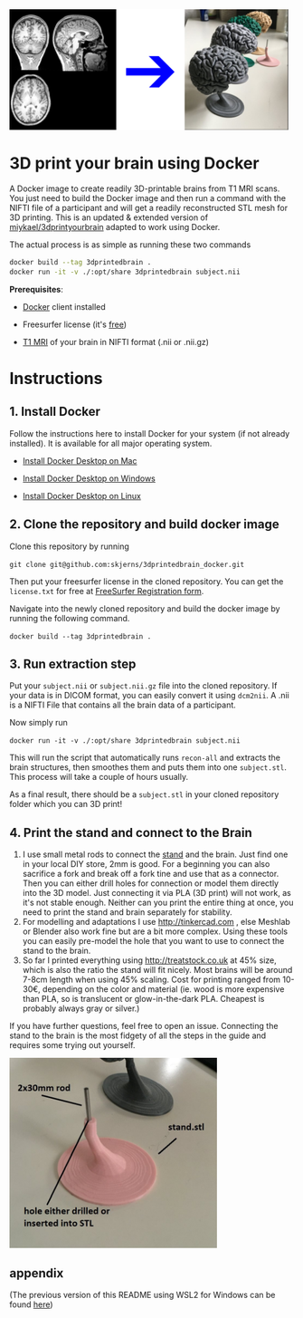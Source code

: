 <img title="" src="md_images_README/2efa073ae1febbac075f02acdfe2260b49f12e63.png" alt="2021-09-11 10.44.37.jpg" width="493" data-align="left">

# 3D print your brain using Docker

A Docker image to create readily 3D-printable brains from T1 MRI scans. You just need to build the Docker image and then run a command with the NIFTI file of a participant and will get a readily reconstructed STL mesh for 3D printing. This is an updated & extended version of [miykael/3dprintyourbrain](https://github.com/miykael/3dprintyourbrain) adapted to work using Docker. 

The actual process is as simple as running these two commands 

```bash
docker build --tag 3dprintedbrain .
docker run -it -v ./:opt/share 3dprintedbrain subject.nii
```

**Prerequisites**:

- [Docker](https://www.docker.com/products/docker-desktop/) client installed

- Freesurfer license (it's [free](https://surfer.nmr.mgh.harvard.edu/registration.html))

- [T1 MRI](https://en.wikipedia.org/wiki/Magnetic_resonance_imaging_of_the_brain) of your brain in NIFTI format (.nii or .nii.gz)

# Instructions

## 1. Install Docker

Follow the instructions here to install Docker for your system (if not already installed). It is available for all major operating system.

* [Install Docker Desktop on Mac ](https://docs.docker.com/desktop/install/mac-install/)

* [Install Docker Desktop on Windows](https://docs.docker.com/desktop/install/windows-install/)

* [Install Docker Desktop on Linux](https://docs.docker.com/desktop/install/linux-install/)

## 2. Clone the repository and build docker image

Clone this repository by running

`git clone git@github.com:skjerns/3dprintedbrain_docker.git`

Then put your freesurfer license in the cloned repository. You can get the `license.txt` for free at [FreeSurfer Registration form](https://surfer.nmr.mgh.harvard.edu/registration.html).

Navigate into the newly cloned repository and build the docker image by running the following command. 

`docker build --tag 3dprintedbrain .`

## 3. Run extraction step

Put your `subject.nii` or `subject.nii.gz` file into the cloned repository. If your data is in DICOM format, you can easily convert it using `dcm2nii`. A .nii is a NIFTI File that contains all the brain data of a participant.

Now simply run

`docker run -it -v ./:opt/share 3dprintedbrain subject.nii`

This will run the script that automatically runs `recon-all` and extracts the brain structures, then smoothes them and puts them into one `subject.stl`. This process will take a couple of hours usually.

As a final result, there should be a `subject.stl` in your cloned repository folder which you can 3D print!

## 4. Print the stand and connect to the Brain

1. I use small metal rods  to connect the [stand](https://github.com/skjerns/3dprintyourbrain/blob/master/stand.stl) and the brain. Just find one in your local DIY store, 2mm is good. For a beginning you can also sacrifice a fork and break off a fork tine and use that as a connector. Then you can either drill holes for connection or model them directly into the 3D model. Just connecting it via PLA (3D print) will not work, as it's not stable enough. Neither can you print the entire thing at once, you need to print the stand and brain separately for stability.
2. For modelling and adaptations I use http://tinkercad.com , else Meshlab or Blender also work fine but are a bit more complex. Using these tools you can easily pre-model the hole that you want to use to connect the stand to the brain.
3. So far I printed everything using http://treatstock.co.uk at 45% size, which is also the ratio the stand will fit nicely. Most brains will be around 7-8cm length when using 45% scaling. Cost for printing ranged from 10-30€, depending on the color and material (ie. wood is more expensive than PLA, so is translucent or glow-in-the-dark PLA. Cheapest is probably always gray or silver.)

If you have further questions, feel free to open an issue. Connecting the stand to the brain is the most fidgety of all the steps in the guide and requires some trying out yourself.

<img src="./md_assets/d0b4d2576c06abc6906e0ea98ce6b0b75e08e493.jpg" title="" alt="2021-09-11 09.13.41.jpg" width="367">

## appendix

(The previous version of this README using WSL2 for Windows can be found [here](./README_wsl_version.md))
